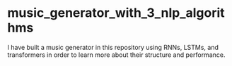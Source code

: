 # music_generator_with_3_nlp_algorithms
I have built a music generator in this repository using RNNs, LSTMs, and transformers in order to learn more about their structure and performance.
